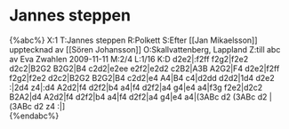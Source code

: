 # Jannes steppen

{%abc%}
X:1
T:Jannes steppen
R:Polkett
S:Efter [[Jan Mikaelsson]] upptecknad av [[Sören Johansson]] 
O:Skallvattenberg, Lappland
Z:till abc av Eva Zwahlen 2009-11-11
M:2/4
L:1/16
K:D
d2e2|:f2ff f2g2|f2e2 d2c2|B2G2 B2G2|B4 c2d2|e2ee e2f2|e2d2 c2B2|A3B A2G2|F4 d2e2|f2ff f2g2|f2e2 d2c2|B2G2 B2G2|B4 c2d2|e4 A4|B4 c4|d2dd d2d2|1d4 d2e2 :|2d4 z4|:d4 A2d2|f4 d2f2|b4 a4|f4 d2f2|a4 g4|e4 a4|f3g f2e2|d2c2 B2A2|d4 A2d2|f4 d2f2|b4 a4|f4 d2f2|a4 g4|e4 a4|(3ABc d2 (3ABc d2 |(3ABc d2 z4 :|]  
{%endabc%}
